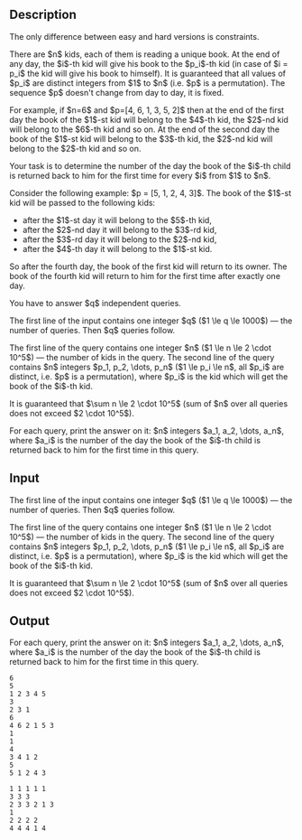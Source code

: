 ## Description

<div><p><span class="tex-font-style-bf">The only difference between easy and hard versions is constraints</span>.</p><p>There are $n$ kids, each of them is reading a unique book. At the end of any day, the $i$-th kid will give his book to the $p_i$-th kid (in case of $i = p_i$ the kid will give his book to himself). It is guaranteed that all values of $p_i$ are distinct integers from $1$ to $n$ (i.e. $p$ is a permutation). The sequence $p$ doesn't change from day to day, it is fixed.</p><p>For example, if $n=6$ and $p=[4, 6, 1, 3, 5, 2]$ then at the end of the first day the book of the $1$-st kid will belong to the $4$-th kid, the $2$-nd kid will belong to the $6$-th kid and so on. At the end of the second day the book of the $1$-st kid will belong to the $3$-th kid, the $2$-nd kid will belong to the $2$-th kid and so on.</p><p>Your task is to determine the number of the day the book of the $i$-th child is returned back to him for the first time for every $i$ from $1$ to $n$.</p><p>Consider the following example: $p = [5, 1, 2, 4, 3]$. The book of the $1$-st kid will be passed to the following kids:</p><ul> <li> after the $1$-st day it will belong to the $5$-th kid, </li><li> after the $2$-nd day it will belong to the $3$-rd kid, </li><li> after the $3$-rd day it will belong to the $2$-nd kid, </li><li> after the $4$-th day it will belong to the $1$-st kid. </li></ul><p>So after the fourth day, the book of the first kid will return to its owner. The book of the fourth kid will return to him for the first time after exactly one day.</p><p>You have to answer $q$ independent queries.</p></div><div class="input-specification"><p>The first line of the input contains one integer $q$ ($1 \le q \le 1000$) — the number of queries. Then $q$ queries follow.</p><p>The first line of the query contains one integer $n$ ($1 \le n \le 2 \cdot 10^5$) — the number of kids in the query. The second line of the query contains $n$ integers $p_1, p_2, \dots, p_n$ ($1 \le p_i \le n$, all $p_i$ are distinct, i.e. $p$ is a permutation), where $p_i$ is the kid which will get the book of the $i$-th kid.</p><p>It is guaranteed that $\sum n \le 2 \cdot 10^5$ (sum of $n$ over all queries does not exceed $2 \cdot 10^5$).</p></div><div class="output-specification"><p>For each query, print the answer on it: $n$ integers $a_1, a_2, \dots, a_n$, where $a_i$ is the number of the day the book of the $i$-th child is returned back to him for the first time in this query.</p></div>

## Input

<p>The first line of the input contains one integer $q$ ($1 \le q \le 1000$) — the number of queries. Then $q$ queries follow.</p><p>The first line of the query contains one integer $n$ ($1 \le n \le 2 \cdot 10^5$) — the number of kids in the query. The second line of the query contains $n$ integers $p_1, p_2, \dots, p_n$ ($1 \le p_i \le n$, all $p_i$ are distinct, i.e. $p$ is a permutation), where $p_i$ is the kid which will get the book of the $i$-th kid.</p><p>It is guaranteed that $\sum n \le 2 \cdot 10^5$ (sum of $n$ over all queries does not exceed $2 \cdot 10^5$).</p>

## Output

<p>For each query, print the answer on it: $n$ integers $a_1, a_2, \dots, a_n$, where $a_i$ is the number of the day the book of the $i$-th child is returned back to him for the first time in this query.</p>





```input1
6
5
1 2 3 4 5
3
2 3 1
6
4 6 2 1 5 3
1
1
4
3 4 1 2
5
5 1 2 4 3
```




```output1
1 1 1 1 1 
3 3 3 
2 3 3 2 1 3 
1 
2 2 2 2 
4 4 4 1 4
```


